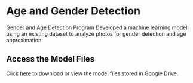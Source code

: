 # Age and Gender Detection 
Gender and Age Detection Program
Developed a machine learning model using an existing dataset to analyze photos for gender detection
and age approximation.

## Access the Model Files
Click [here](https://drive.google.com/file/d/1BjT52RmYm8zRokenGuQDCtuV__jikYrP/view?usp=drive_link) to download or view the model files stored in Google Drive.

